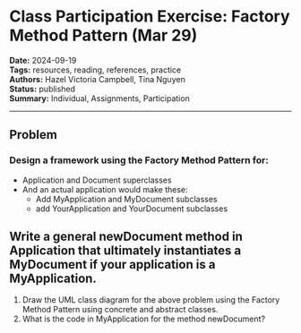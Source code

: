 # Class Participation Exercise: Factory Method Pattern (Mar 29)

**Date:** 2024-09-19  
**Tags:** resources, reading, references, practice  
**Authors:** Hazel Victoria Campbell, Tina Nguyen    
**Status:** published  
**Summary:** Individual, Assignments, Participation

----

## Problem

### Design a framework using the Factory Method Pattern for:

- Application and Document superclasses 
- And an actual application would make these:
    - Add MyApplication and MyDocument subclasses
    - add YourApplication and YourDocument subclasses

## Write a general newDocument method in Application that ultimately instantiates a MyDocument if your application is a MyApplication.

1. Draw the UML class diagram for the above problem using the Factory Method Pattern using concrete and abstract classes.
2. What is the code in MyApplication for the method newDocument?